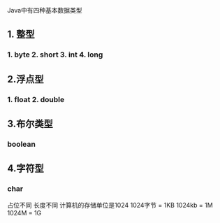 Java中有四种基本数据类型
## 1. 整型 
###  1. byte 2. short 3. int 4. long
## 2.浮点型
### 1. float 2. double
## 3.布尔类型
### boolean
## 4.字符型
### char
占位不同
长度不同
计算机的存储单位是1024 
1024字节 = 1KB
1024kb = 1M
1024M = 1G
